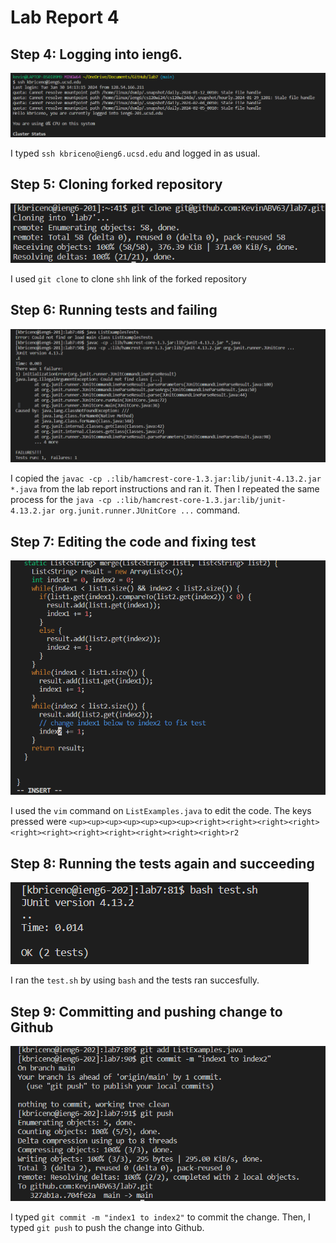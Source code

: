 # Lab Report 4
## Step 4: Logging into ieng6.
![Step4](Step4.png)

I typed `ssh kbriceno@ieng6.ucsd.edu` and logged in as usual.

## Step 5: Cloning forked repository
![Step5](Step5.png)

I used `git clone` to clone `shh` link of the forked repository

## Step 6: Running tests and failing
![Step6](Step6.png)

I copied the `javac -cp .:lib/hamcrest-core-1.3.jar:lib/junit-4.13.2.jar *.java` from the lab report instructions and ran it. Then I repeated the same process for the `java -cp .:lib/hamcrest-core-1.3.jar:lib/junit-4.13.2.jar org.junit.runner.JUnitCore ...` command.

## Step 7: Editing the code and fixing test
![Step7](Step7.png)

I used the `vim` command on `ListExamples.java` to edit the code. The keys pressed were `<up><up><up><up><up><up><up><right><right><right><right><right><right><right><right><right><right><right>r2`

## Step 8: Running the tests again and succeeding
![Step8](Step8.png)

I ran the `test.sh` by using `bash` and the tests ran succesfully.

## Step 9: Committing and pushing change to Github
![Step9](Step9.png)

I typed `git commit -m "index1 to index2"` to commit the change. Then, I typed `git push` to push the change into Github.


